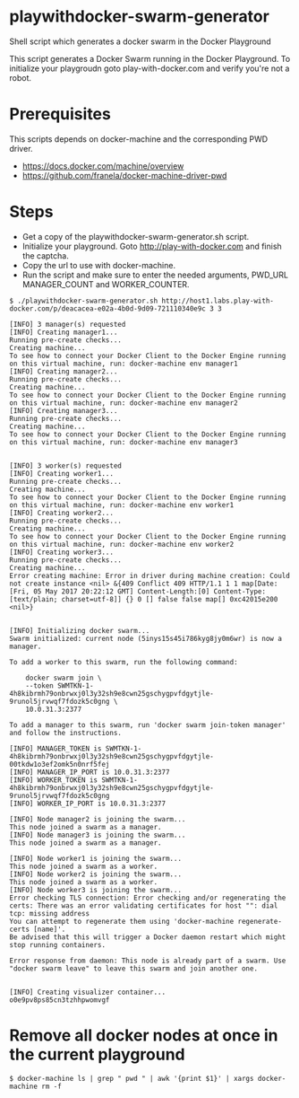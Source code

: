 # playwithdocker-swarm-generator
Shell script which generates a docker swarm in the Docker Playground

This script generates a Docker Swarm running in the Docker Playground. To initialize your playgroudn goto play-with-docker.com and verify you're not a robot.

# Prerequisites
This scripts depends on docker-machine and the corresponding PWD driver.
* https://docs.docker.com/machine/overview
* https://github.com/franela/docker-machine-driver-pwd

# Steps

* Get a copy of the playwithdocker-swarm-generator.sh script.
* Initialize your playground. Goto http://play-with-docker.com and finish the captcha.
* Copy the url to use with docker-machine.
* Run the script and make sure to enter the needed arguments, PWD_URL MANAGER_COUNT and WORKER_COUNTER.
```
$ ./playwithdocker-swarm-generator.sh http://host1.labs.play-with-docker.com/p/deacacea-e02a-4b0d-9d09-721110340e9c 3 3

[INFO] 3 manager(s) requested
[INFO] Creating manager1...
Running pre-create checks...
Creating machine...
To see how to connect your Docker Client to the Docker Engine running on this virtual machine, run: docker-machine env manager1
[INFO] Creating manager2...
Running pre-create checks...
Creating machine...
To see how to connect your Docker Client to the Docker Engine running on this virtual machine, run: docker-machine env manager2
[INFO] Creating manager3...
Running pre-create checks...
Creating machine...
To see how to connect your Docker Client to the Docker Engine running on this virtual machine, run: docker-machine env manager3


[INFO] 3 worker(s) requested
[INFO] Creating worker1...
Running pre-create checks...
Creating machine...
To see how to connect your Docker Client to the Docker Engine running on this virtual machine, run: docker-machine env worker1
[INFO] Creating worker2...
Running pre-create checks...
Creating machine...
To see how to connect your Docker Client to the Docker Engine running on this virtual machine, run: docker-machine env worker2
[INFO] Creating worker3...
Running pre-create checks...
Creating machine...
Error creating machine: Error in driver during machine creation: Could not create instance <nil> &{409 Conflict 409 HTTP/1.1 1 1 map[Date:[Fri, 05 May 2017 20:22:12 GMT] Content-Length:[0] Content-Type:[text/plain; charset=utf-8]] {} 0 [] false false map[] 0xc42015e200 <nil>}


[INFO] Initializing docker swarm...
Swarm initialized: current node (5inys15s45i786kyg8jy0m6wr) is now a manager.

To add a worker to this swarm, run the following command:

    docker swarm join \
    --token SWMTKN-1-4h8kibrmh79onbrwxj0l3y32sh9e8cwn25gschygpvfdgytjle-9runol5jrvwqf7fdozk5c0gng \
    10.0.31.3:2377

To add a manager to this swarm, run 'docker swarm join-token manager' and follow the instructions.

[INFO] MANAGER_TOKEN is SWMTKN-1-4h8kibrmh79onbrwxj0l3y32sh9e8cwn25gschygpvfdgytjle-00tkdw1o3ef2omk5n0nrf5fej
[INFO] MANAGER_IP_PORT is 10.0.31.3:2377
[INFO] WORKER_TOKEN is SWMTKN-1-4h8kibrmh79onbrwxj0l3y32sh9e8cwn25gschygpvfdgytjle-9runol5jrvwqf7fdozk5c0gng
[INFO] WORKER_IP_PORT is 10.0.31.3:2377

[INFO] Node manager2 is joining the swarm...
This node joined a swarm as a manager.
[INFO] Node manager3 is joining the swarm...
This node joined a swarm as a manager.

[INFO] Node worker1 is joining the swarm...
This node joined a swarm as a worker.
[INFO] Node worker2 is joining the swarm...
This node joined a swarm as a worker.
[INFO] Node worker3 is joining the swarm...
Error checking TLS connection: Error checking and/or regenerating the certs: There was an error validating certificates for host "": dial tcp: missing address
You can attempt to regenerate them using 'docker-machine regenerate-certs [name]'.
Be advised that this will trigger a Docker daemon restart which might stop running containers.

Error response from daemon: This node is already part of a swarm. Use "docker swarm leave" to leave this swarm and join another one.


[INFO] Creating visualizer container...
o0e9pv8ps85cn3tzhhpwomvgf
```
# Remove all docker nodes at once in the current playground
```
$ docker-machine ls | grep " pwd " | awk '{print $1}' | xargs docker-machine rm -f
```

